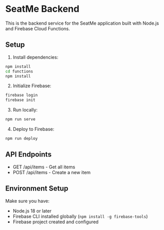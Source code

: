# SeatMe Backend

This is the backend service for the SeatMe application built with Node.js and Firebase Cloud Functions.

## Setup

1. Install dependencies:
```bash
npm install
cd functions
npm install
```

2. Initialize Firebase:
```bash
firebase login
firebase init
```

3. Run locally:
```bash
npm run serve
```

4. Deploy to Firebase:
```bash
npm run deploy
```

## API Endpoints

- GET /api/items - Get all items
- POST /api/items - Create a new item

## Environment Setup

Make sure you have:
- Node.js 18 or later
- Firebase CLI installed globally (`npm install -g firebase-tools`)
- Firebase project created and configured
